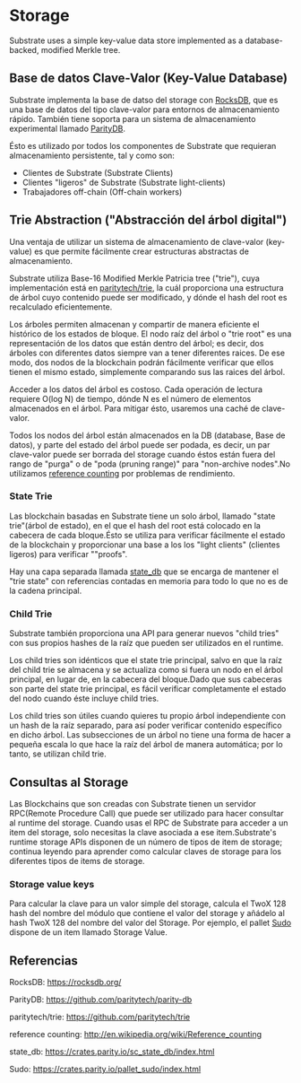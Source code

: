 # Storage

Substrate uses a simple key-value data store implemented as a database-backed, modified Merkle tree.

## Base de datos Clave-Valor (Key-Value Database)

Substrate implementa la base de datso del storage con [RocksDB][RocksDB], que es una base de datos del tipo clave-valor para entornos de almacenamiento rápido. También tiene soporta para un sistema de almacenamiento experimental llamado [ParityDB][ParityDB].

Ésto es utilizado por todos los componentes de Substrate que requieran almacenamiento persistente, tal y como son:

- Clientes de Substrate (Substrate Clients)
- Clientes "ligeros" de Substrate (Substrate light-clients)
- Trabajadores off-chain (Off-chain workers)

## Trie Abstraction ("Abstracción del árbol digital")

Una ventaja de utilizar un sistema de almacenamiento de clave-valor (key-value) es que permite fácilmente crear estructuras abstractas de almacenamiento.

Substrate utiliza Base-16 Modified Merkle Patricia tree ("trie"), cuya implementación está en [paritytech/trie][paritytech/trie], la cuál proporciona una estructura de árbol cuyo contenido puede ser modificado, y dónde el hash del root es recalculado eficientemente.

Los árboles permiten almacenan y compartir de manera eficiente el histórico de los estados de bloque. El nodo raíz del árbol o "trie root" es una representación de los datos que están dentro del árbol; es decir, dos árboles con diferentes datos siempre van a tener diferentes raices. De ese modo, dos nodos de la blockchain podrán fácilmente verificar que ellos tienen el mismo estado, simplemente comparando sus las raices del árbol.

Acceder a los datos del árbol es costoso. Cada operación de lectura requiere O(log N) de tiempo, dónde N es el número de elementos almacenados en el árbol. Para mitigar ésto, usaremos una caché de clave-valor.

Todos los nodos del árbol están almacenados en la DB (database, Base de datos), y parte del estado del árbol puede ser podada, es decir, un par clave-valor puede ser borrada del storage cuando éstos están fuera del rango de "purga" o de "poda (pruning range)" para "non-archive nodes".No utilizamos [reference counting][reference counting] por problemas de rendimiento.

### State Trie 

Las blockchain basadas en Substrate tiene un solo árbol, llamado "state trie"(árbol de estado),  en el que el hash del root está colocado en la cabecera de cada bloque.Ésto se utiliza para verificar fácilmente el estado de la blockchain y proporcionar una base a los los "light clients" (clientes ligeros) para verificar ""proofs".

Hay una capa separada llamada [state_db][state_db] que se encarga de mantener el "trie state" con referencias contadas en memoria para todo lo que no es de la cadena principal.

### Child Trie

Substrate también proporciona una API para generar nuevos "child tries" con sus propios hashes de la raíz que pueden ser utilizados en el runtime.

Los child tries son idénticos que el state trie principal, salvo en que la raíz del child trie se almacena y se actualiza como si fuera un nodo en el árbol principal, en lugar de, en la cabecera del bloque.Dado que sus cabeceras son parte del state trie principal, es fácil verificar completamente el estado del nodo cuando éste incluye child tries.

Los child tries son útiles cuando quieres tu propio árbol independiente con un hash de la raíz separado, para así poder verificar contenido específico en dicho árbol. Las subsecciones de un árbol no tiene una forma de hacer a pequeña escala lo que hace la raíz del árbol de manera automática; por lo tanto, se utilizan child trie.

## Consultas al Storage

Las Blockchains que son creadas con Substrate tienen un servidor RPC(Remote Procedure Call) que puede ser utilizado para hacer consultar al runtime del storage. Cuando usas el RPC de Substrate para acceder a un item del storage, solo necesitas la clave asociada a ese item.Substrate's runtime storage APIs disponen de un número de tipos de item de storage; continua leyendo para aprender como calcular claves de storage para los diferentes tipos de items de storage.

### Storage value keys

Para calcular la clave para un valor simple del storage, calcula el TwoX 128 hash del nombre del módulo que contiene el valor del storage y añádelo al hash TwoX 128 del nombre del valor del Storage. Por ejemplo, el pallet [Sudo][Sudo] dispone de un item llamado Storage Value.

## Referencias

[RocksDB]: https://rocksdb.org/
[ParityDB]: https://github.com/paritytech/parity-db
[paritytech/trie]: https://github.com/paritytech/trie
[reference counting]: http://en.wikipedia.org/wiki/Reference_counting
[state_db]: https://crates.parity.io/sc_state_db/index.html
[Sudo]: https://crates.parity.io/pallet_sudo/index.html

RocksDB: https://rocksdb.org/ 

ParityDB: https://github.com/paritytech/parity-db

paritytech/trie: https://github.com/paritytech/trie

reference counting: http://en.wikipedia.org/wiki/Reference_counting

state_db: https://crates.parity.io/sc_state_db/index.html

Sudo: https://crates.parity.io/pallet_sudo/index.html